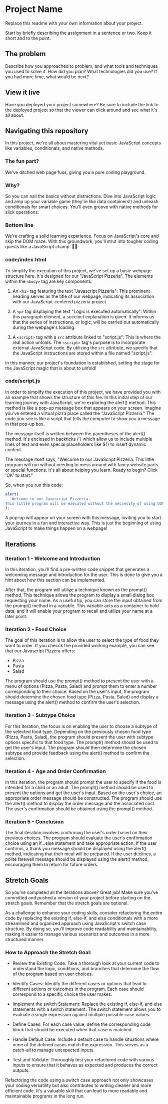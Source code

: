 # Project Name

Replace this readme with your own information about your project.

Start by briefly describing the assignment in a sentence or two. Keep it short and to the point.

## The problem

Describe how you approached to problem, and what tools and techniques you used to solve it. How did you plan? What technologies did you use? If you had more time, what would be next?

## View it live

Have you deployed your project somewhere? Be sure to include the link to the deployed project so that the viewer can click around and see what it's all about.

## Navigating this repository

In this project, we're all about mastering vital yet basic JavaScript concepts like variables, conditionals, and native methods.

### The fun part?

We've ditched web page fuss, giving you a pure coding playground.

### Why?

So you can nail the basics without distractions. Dive into JavaScript logic and amp up your variable game (they're like data containers!) and unleash conditionals for smart choices. You'll even groove with native methods for slick operations.

### Bottom line

We're crafting a solid learning experience. Focus on JavaScript's core and skip the DOM maze. With this groundwork, you'll strut into tougher coding quests like a JavaScript champ. 🚀🌟

### code/index.html

To simplify the execution of this project, we've set up a basic webpage structure here. It's designed for our "JavaScript Pizzeria". The elements within the `<body>` tag are key components:

1. An `<h1>` tag featuring the text "Javascript Pizzeria": This prominent heading serves as the title of our webpage, indicating its association with our JavaScript-centered pizzeria project.

2. A `<p>` tag displaying the text "Logic is executed automatically": Within this paragraph element, a succinct explanation is given. It informs us that the series of instructions, or logic, will be carried out automatically during the webpage's loading.

3. A `<script>` tag with a `src` attribute linked to "script.js": This is where the real action unfolds. The `<script>` tag's purpose is to incorporate external JavaScript code. By utilizing the `src` attribute, we specify that the JavaScript instructions are stored within a file named "script.js".

In this manner, our project's foundation is established, setting the stage for the JavaScript magic that is about to unfold!

### code/script.js

In order to simplify the execution of this project, we have provided you with an example that shows the structure of this file. In this initial step of our learning journey with JavaScript, we're exploring the alert() method. This method is like a pop-up message box that appears on your screen. Imagine you've entered a virtual pizza place called the "JavaScript Pizzeria." The code you see is like a script that tells the computer to show you a message in that pop-up box.

The message itself is written between the parentheses of the alert() method. It's enclosed in backticks (`) which allow us to include multiple lines of text and even special placeholders like ${} to insert dynamic content.

The message itself says, "Welcome to our JavaScript Pizzeria. This little program will run without needing to mess around with fancy website parts or special functions. It's all about helping you learn. Ready to begin? Click 'OK' to start."

So, when you run this code;

```js
alert(
  `Welcome to our Javascript Pizzeria. 
This little program will be executed without the neccesity of using DOM Elements or functions in order to enhance your knowledge, Readt to Start? - Click 'OK' to begin.`
);
```

A pop-up will appear on your screen with this message, inviting you to start your journey in a fun and interactive way. This is just the beginning of using JavaScript to make things happen on a webpage!

## Iterations

### Iteration 1 - Welcome and Introduction

In this iteration, you'll find a pre-written code snippet that generates a welcoming message and introduction for the user. This is done to give you a hint about how this section can be implemented.

After that, the program will utilize a technique known as the prompt() method. This technique allows the program to display a small dialog box requesting your name. As a useful tip, you can store the input obtained from the prompt() method in a variable. This variable acts as a container to hold data, and it will enable your program to recall and utilize your name at a later point.

### Iteration 2 - Food Choice

The goal of this iteration is to allow the user to select the type of food they want to order. If you checck the provided working example, you can see that our Javascript Pizzera offers:

- Pizza
- Pasta
- Salad

The program should use the prompt() method to present the user with a menu of options (Pizza, Pasta, Salad) and prompt them to enter a number corresponding to their choice. Based on the user's input, the program should determine the chosen food type (Pizza, Pasta, Salad) and display a message using the alert() method to confirm the user's selection.

### Iteration 3 - Subtype Choice

For this iteration, the focus is on enabling the user to choose a subtype of the selected food type. Depending on the previously chosen food type (Pizza, Pasta, Salad), the program should present the user with subtype options specific to that food type. The prompt() method should be used to get the user's input. The program should then determine the chosen subtype and provide feedback using the alert() method to confirm the selection.

### Iteration 4 - Age and Order Confirmation

In this iteration, the program should prompt the user to specify if the food is intended for a child or an adult. The prompt() method should be used to present the options and get the user's input. Based on the user's choice, an appropriate order message should be constructed. The program should use the alert() method to display the order message and the associated cost. The user's confirmation should be obtained using the prompt() method.

### Iteration 5 - Conclusion

The final iteration involves confirming the user's order based on their previous choices. The program should evaluate the user's confirmation choice using an if...else statement and take appropriate action. If the user confirms, a thank you message should be displayed using the alert() method, indicating that their meal will be prepared. If the user declines, a polite farewell message should be displayed using the alert() method, encouraging them to return for future orders.

## Stretch Goals

So you’ve completed all the iterations above? Great job! Make sure you've committed and pushed a version of your project before starting on the stretch goals. Remember that the stretch goals are optional.

As a challenge to enhance your coding skills, consider refactoring the entire code by replacing the existing if, else-if, and else conditionals with a more streamlined and organized approach using JavaScript's switch case structure. By doing so, you'll improve code readability and maintainability, making it easier to manage various scenarios and outcomes in a more structured manner.

### How to Approach the Stretch Goal:

- Review the Existing Code: Take a thorough look at your current code to understand the logic, conditions, and branches that determine the flow of the program based on user choices.

- Identify Cases: Identify the different cases or options that lead to different actions or outcomes in the program. Each case should correspond to a specific choice the user makes.

- Implement the switch Statement: Replace the existing if, else-if, and else statements with a switch statement. The switch statement allows you to evaluate a single expression against multiple possible case values.

- Define Cases: For each case value, define the corresponding code block that should be executed when that case is matched.

- Handle Default Case: Include a default case to handle situations where none of the defined cases match the expression. This serves as a catch-all to manage unexpected inputs.

- Test and Validate: Thoroughly test your refactored code with various inputs to ensure that it behaves as expected and produces the correct outputs.

Refactoring the code using a switch case approach not only showcases your coding versatility but also contributes to writing cleaner and more efficient code. It's a valuable skill that can lead to more readable and maintainable programs in the long run.

